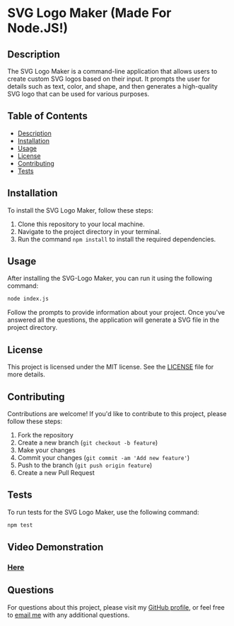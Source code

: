 # SVG Logo Maker (Made For Node.JS!)

## Description

The SVG Logo Maker is a command-line application that allows users to create custom SVG logos based on their input. It prompts the user for details such as text, color, and shape, and then generates a high-quality SVG logo that can be used for various purposes.

## Table of Contents

- [Description](#description)
- [Installation](#installation)
- [Usage](#usage)
- [License](#license)
- [Contributing](#contributing)
- [Tests](#tests)

## Installation

To install the SVG Logo Maker, follow these steps:

1. Clone this repository to your local machine.
2. Navigate to the project directory in your terminal.
3. Run the command `npm install` to install the required dependencies.

## Usage

After installing the SVG-Logo Maker, you can run it using the following command:
```bash
node index.js
```
Follow the prompts to provide information about your project. Once you've answered all the questions, the application will generate a SVG file in the project directory.

## License

This project is licensed under the MIT license. See the [LICENSE](LICENSE) file for more details.

## Contributing

Contributions are welcome! If you'd like to contribute to this project, please follow these steps:

1. Fork the repository
2. Create a new branch (`git checkout -b feature`)
3. Make your changes
4. Commit your changes (`git commit -am 'Add new feature'`)
5. Push to the branch (`git push origin feature`)
6. Create a new Pull Request

## Tests

To run tests for the SVG Logo Maker, use the following command:
```bash
npm test
```

## Video Demonstration

### [Here](https://drive.google.com/file/d/1sLijjgF26KC6juRESD8LS4-VwCA6nxa3/view)

## Questions

For questions about this project, please visit my [GitHub profile](https://github.com/Darkvanilla22), or feel free to [email me](mailto:finian97@gmail.com) with any additional questions.
